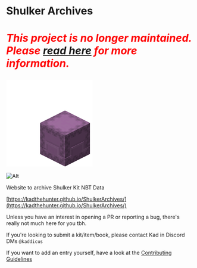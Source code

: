 # Shulker Archives

# <p style="color: red; font-style: italic;">This project is no longer maintained. Please <a href="https://github.com/KadTheHunter/ShulkerArchives/blob/master/NoLongerMaintained.md" rel="noopener noreferrer" target="_blank">read here</a> for more information.</h3>


![Cute Mascot :3](assets/Shulker_shooting.gif)

![Alt](https://repobeats.axiom.co/api/embed/969590d0e93138cbc0d66c5fc51b68f4b498a331.svg "Repobeats analytics image")

Website to archive Shulker Kit NBT Data

[https://kadthehunter.github.io/ShulkerArchives/](https://kadthehunter.github.io/ShulkerArchives/)

Unless you have an interest in opening a PR or reporting a bug, there's really not much here for you tbh.

If you're looking to submit a kit/item/book, please contact Kad in Discord DMs `@kaddicus`

If you want to add an entry yourself, have a look at the [Contributing Guidelines](https://github.com/KadTheHunter/ShulkerArchives/blob/master/CONTRIBUTING.md)
